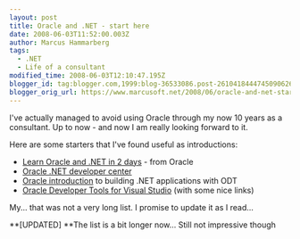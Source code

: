```yaml
---
layout: post
title: Oracle and .NET - start here
date: 2008-06-03T11:52:00.003Z
author: Marcus Hammarberg
tags:
  - .NET
  - Life of a consultant
modified_time: 2008-06-03T12:10:47.195Z
blogger_id: tag:blogger.com,1999:blog-36533086.post-2610418444745090626
blogger_orig_url: https://www.marcusoft.net/2008/06/oracle-and-net-start-here.html
---
```


I've
actually managed to avoid using Oracle through my now 10 years as a
consultant. Up to now - and now I am really looking forward to it.

Here are some starters that I've found useful as introductions:

- [Learn Oracle and .NET in 2
    days](http://download.oracle.com/docs/cd/B25329_01/doc/appdev.102/b25312.pdf) -
    from Oracle
- [Oracle .NET developer
    center](http://www.oracle.com/technology/tech/dotnet/index.html)
- [Oracle
    introduction](http://www.oracle.com/technology/obe/net11gobe/building.net/vs_otn2.htm)
    to building .NET applications with ODT
- [Oracle Developer Tools for Visual
    Studio](http://www.oracle.com/technology/tech/dotnet/tools/index.html)
    (with some nice links)

My... that was not a very long list. I promise to update it as I read...

**\[UPDATED\]
**The list is a bit longer now... Still not impressive though
